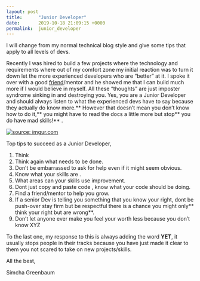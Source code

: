```yaml
---
layout: post
title:      "Junior Developer"
date:       2019-10-18 21:09:15 +0000
permalink:  junior_developer
---
```



I will change from my normal technical blog style and give some tips that apply to all levels of devs.

Recently I was hired to build a few projects where the technology and requirements where out of my comfort zone my initial reaction was to turn it down let the more experienced developers who are “better” at it. I spoke it over with a good [friend](https://twitter.com/yechielk)/mentor and he showed me that I can build much more if I would believe in myself. All these  “thoughts” are just imposter syndrome sinking in and destroying you. Yes, you are a Junior Developer and should always listen to what the experienced devs have to say because they actually do know more.** However that doesn’t mean you don’t know how to do it,** you might have to read the docs a little more but stop** you do have mad skills!** .


<a href="https://imgur.com/lAqRK9j"><img src="https://i.imgur.com/lAqRK9j.jpg" title="source: imgur.com" /></a>

Top tips to succeed as a  Junior Developer,


1. Think
2. Think again what needs to be done.
3. Don’t be embarrassed to ask for help even if it might seem obvious.
4. Know what your skills are .
5. What areas can your skills use improvement.
6. Dont just copy and paste code , know what your code should be doing.
7. Find a friend/mentor to help you grow.
8. If a senior Dev is telling you something that you know your right, dont be push-over stay firm but  be respectful
    there is a chance you might only** think your right but are wrong**.
9. Don’t let anyone ever make you feel your  worth less because you don’t know XYZ 



 To the last one, my response to this is always adding the word **YET**, it usually stops people in their tracks because you have just made it clear to them you not scared to take on new projects/skills. 
 
 
 All the best,

Simcha Greenbaum




